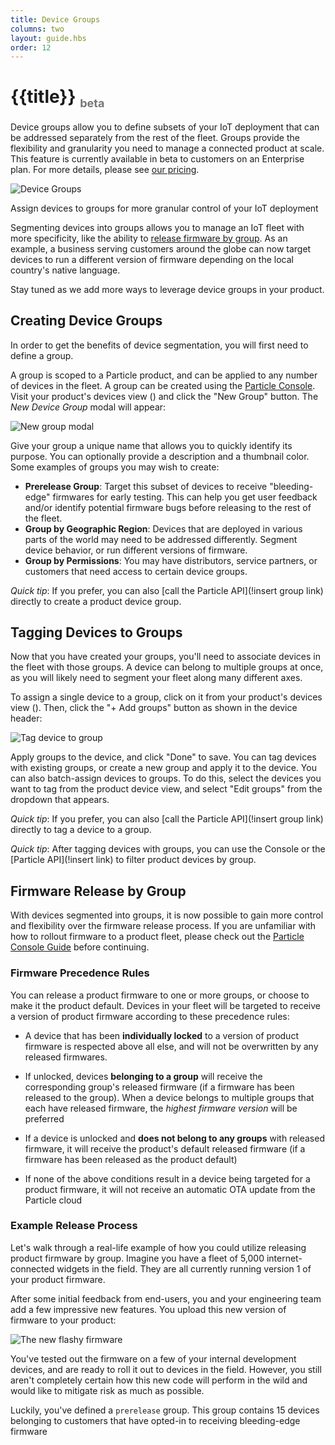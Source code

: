 ```yaml
---
title: Device Groups
columns: two
layout: guide.hbs
order: 12
---
```


# {{title}} <sub style="color: #777;font-size:18px; bottom: 0;">beta</sub>

Device groups allow you to define subsets of your IoT deployment that can
be addressed separately from the rest of the fleet. Groups provide the flexibility
and granularity you need to manage a connected product at scale. This
feature is currently available in beta to customers on an Enterprise plan. For more details, please see
<a href="https://www.particle.io/pricing" target="_blank">our
pricing</a>.

![Device
Groups](/assets/images/device-groups/device-groups-overview.jpg)
<p class="caption">Assign devices to groups for more granular control of
your IoT deployment</a>

Segmenting devices into groups allows you to manage an IoT fleet with
more specificity,
like the ability to [release firmware by group](#firmware-release-by-group). As an example,
a business serving customers around the globe can now target devices to run a different
version of firmware depending on the local country's native language.

Stay tuned as we add more ways to leverage device groups in your product.

## Creating Device Groups

In order to get the benefits of device segmentation, you will first need
to define a group.

A group is scoped to a Particle product, and can be applied to any number of devices in the
fleet. A group can be created using the
<a href="https://console.particle.io"
target="_blank">Particle Console</a>. Visit your product's devices view
(<i class="im-devices-icon"></i>) and click the "New Group" button. The
_New Device Group_ modal will appear:

![New group modal](/assets/images/device-groups/new-device-group.png)

Give your group a unique name that allows you to quickly identify its
purpose. You can optionally provide a description and a thumbnail color.
Some examples of groups you may wish to create:

- **Prerelease Group**: Target this subset of devices to receive
"bleeding-edge" firmwares for early testing. This can help you get user
feedback and/or identify potential firmware bugs before releasing to the rest of the fleet.
- **Group by Geographic Region**: Devices that are deployed in various
parts of the world may need to be addressed differently. Segment device
behavior, or run different versions of firmware.
- **Group by Permissions**: You may have distributors, service partners,
or customers that need access to certain device groups.

_Quick tip_: If you prefer, you can also [call the Particle API](!insert
group link) directly to create a product device group.

## Tagging Devices to Groups

Now that you have created your groups, you'll need to associate devices
in the fleet with those groups. A device can belong to multiple
groups at once, as you will likely need to segment your fleet
along many different axes.

To assign a single device to a group, click on it from your product's
devices view (<i class="im-devices-icon"></i>). Then, click the "+ Add
groups" button as shown in the device header:

![Tag device to group](/assets/images/device-groups/tag-device-to-group.png)

Apply groups to the device, and click "Done" to save. You can tag
devices with existing groups, or create a new group and apply it to the
device. You can also batch-assign devices to groups. To do this, select the
devices you want to tag from the product device view, and select "Edit
groups" from the dropdown that appears.

_Quick tip_: If you prefer, you can also [call the Particle API](!insert
group link) directly to tag a device to a group.

_Quick tip_: After tagging devices with groups, you can use the Console
or the [Particle API](!insert link) to filter product devices by group.

## Firmware Release by Group

With devices segmented into groups, it is now possible to gain more
control and flexibility over the firmware release process. If you are
unfamiliar with how to rollout firmware to a product fleet, please check
out the [Particle Console
Guide](/guide/tools-and-features/console/#rollout-firmware) before
continuing.

### Firmware Precedence Rules

You can release a product firmware to one or more groups, or choose to
make it the product default. Devices in your fleet will be targeted to
receive a version of product firmware according to these precedence
rules:

- A device that has been **individually locked** to a version of product
firmware is respected above all else, and will not be overwritten by any
released firmwares.

- If unlocked, devices **belonging to a group** will receive the
corresponding group's released firmware (if a firmware has been released
to the group). When a device belongs to multiple groups that each have
released firmware, the _highest firmware version_ will be preferred

- If a device is unlocked and **does not belong to any groups** with
released firmware, it will receive the product's default released
firmware (if a firmware has been released as the product default)

- If none of the above conditions result in a device being targeted for
a product firmware, it will not receive an automatic OTA update from the
Particle cloud

### Example Release Process

Let's walk through a real-life example of how you could utilize
releasing product firmware by group. Imagine you have a fleet of 5,000
internet-connected widgets in the field. They are all currently running
version 1 of your product firmware.

After some initial feedback from end-users, you and your engineering
team add a few impressive new features. You upload this new version of
firmware to your product:

<img class="full-width" alt="The new flashy firmware" src="/assets/images/device-groups/release-firmware-1.png"/>

You've tested out the firmware on a few of your internal development
devices, and are ready to roll it out to devices in the field. However,
you still aren't completely certain how this new code will perform in
the wild and would like to mitigate risk as much as possible.

Luckily, you've defined a `prerelease` group. This group contains 15
devices belonging to customers that have opted-in to receiving
bleeding-edge firmware

